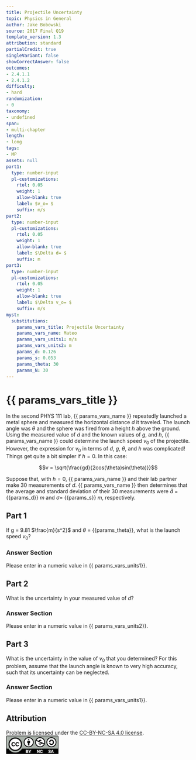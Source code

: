 ```yaml
---
title: Projectile Uncertainty
topic: Physics in General
author: Jake Bobowski
source: 2017 Final Q19
template_version: 1.3
attribution: standard
partialCredit: true
singleVariant: false
showCorrectAnswer: false
outcomes:
- 2.4.1.1
- 2.4.1.2
difficulty:
- hard
randomization:
- 0
taxonomy:
- undefined
span:
- multi-chapter
length:
- long
tags:
- MP
assets: null
part1:
  type: number-input
  pl-customizations:
    rtol: 0.05
    weight: 1
    allow-blank: true
    label: $v_o= $
    suffix: m/s
part2:
  type: number-input
  pl-customizations:
    rtol: 0.05
    weight: 1
    allow-blank: true
    label: $\Delta d= $
    suffix: m
part3:
  type: number-input
  pl-customizations:
    rtol: 0.05
    weight: 1
    allow-blank: true
    label: $\Delta v_o= $
    suffix: m/s
myst:
  substitutions:
    params_vars_title: Projectile Uncertainty
    params_vars_name: Mateo
    params_vars_units1: m/s
    params_vars_units2: m
    params_d: 0.126
    params_s: 0.053
    params_theta: 30
    params_N: 30
---
```

# {{ params_vars_title }}
In the second PHYS 111 lab, {{ params_vars_name }} repeatedly launched a metal sphere and measured the horizontal distance $d$ it traveled.
The launch angle was $\theta$ and the sphere was fired from a height $h$ above the ground.
Using the measured value of $d$ and the known values of $g$, and $h$, {{ params_vars_name }} could determine the launch speed $v_0$ of the projectile.
However, the expression for $v_0$ in terms of $d$, $g$, $\theta$, and $h$ was complicated!
Things get quite a bit simpler if $h = 0$.
In this case:

$$v = \sqrt{\frac{gd}{2cos(\theta)sin(\theta)}}$$

Suppose that, with $h = 0$, {{ params_vars_name }} and their lab partner make 30 measurements of $d$.
{{ params_vars_name }} then determines that the average and standard deviation of their 30 measurements were $\bar{d}$ = {{params_d}} $m$
and $\sigma$= {{params_s}} $m$, respectively.

## Part 1

If g = 9.81 $\frac{m}{s^2}$ and $\theta$ = {{params_theta}}, what is the launch speed $v_0$?

### Answer Section

Please enter in a numeric value in {{ params_vars_units1}}.

## Part 2

What is the uncertainty in your measured value of $d$?

### Answer Section

Please enter in a numeric value in {{ params_vars_units2}}.

## Part 3

What is the uncertainty in the value of $v_0$ that you determined? For this problem, assume that the launch angle is known to very high accuracy, such that its uncertainty can be neglected.

### Answer Section

Please enter in a numeric value in {{ params_vars_units1}}.

## Attribution

Problem is licensed under the [CC-BY-NC-SA 4.0 license](https://creativecommons.org/licenses/by-nc-sa/4.0/).<br> ![The Creative Commons 4.0 license requiring attribution-BY, non-commercial-NC, and share-alike-SA license.](https://raw.githubusercontent.com/firasm/bits/master/by-nc-sa.png)